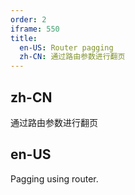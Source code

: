 ```yaml
---
order: 2
iframe: 550
title:
  en-US: Router pagging
  zh-CN: 通过路由参数进行翻页
---
```


## zh-CN

通过路由参数进行翻页

## en-US

Pagging using router.

